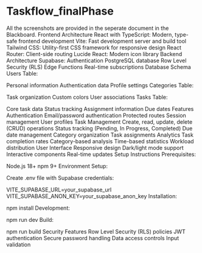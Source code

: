 # Taskflow_finalPhase
All the screenshots are provided in the seperate document in the Blackboard.
Frontend Architecture
React with TypeScript: Modern, type-safe frontend development
Vite: Fast development server and build tool
Tailwind CSS: Utility-first CSS framework for responsive design
React Router: Client-side routing
Lucide React: Modern icon library
Backend Architecture
Supabase:
Authentication
PostgreSQL database
Row Level Security (RLS)
Edge Functions
Real-time subscriptions
Database Schema
Users Table:

Personal information
Authentication data
Profile settings
Categories Table:

Task organization
Custom colors
User associations
Tasks Table:

Core task data
Status tracking
Assignment information
Due dates
Features
Authentication
Email/password authentication
Protected routes
Session management
User profiles
Task Management
Create, read, update, delete (CRUD) operations
Status tracking (Pending, In Progress, Completed)
Due date management
Category organization
Task assignments
Analytics
Task completion rates
Category-based analysis
Time-based statistics
Workload distribution
User Interface
Responsive design
Dark/light mode support
Interactive components
Real-time updates
Setup Instructions
Prerequisites:


Node.js 18+
npm 9+
Environment Setup:

Create .env file with Supabase credentials:

VITE_SUPABASE_URL=your_supabase_url
VITE_SUPABASE_ANON_KEY=your_supabase_anon_key
Installation:


npm install
Development:


npm run dev
Build:


npm run build
Security Features
Row Level Security (RLS) policies
JWT authentication
Secure password handling
Data access controls
Input validation


